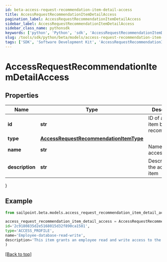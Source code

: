 ```yaml
---
id: beta-access-request-recommendation-item-detail-access
title: AccessRequestRecommendationItemDetailAccess
pagination_label: AccessRequestRecommendationItemDetailAccess
sidebar_label: AccessRequestRecommendationItemDetailAccess
sidebar_class_name: pythonsdk
keywords: ['python', 'Python', 'sdk', 'AccessRequestRecommendationItemDetailAccess', 'BetaAccessRequestRecommendationItemDetailAccess'] 
slug: /tools/sdk/python/beta/models/access-request-recommendation-item-detail-access
tags: ['SDK', 'Software Development Kit', 'AccessRequestRecommendationItemDetailAccess', 'BetaAccessRequestRecommendationItemDetailAccess']
---
```


# AccessRequestRecommendationItemDetailAccess


## Properties

Name | Type | Description | Notes
------------ | ------------- | ------------- | -------------
**id** | **str** | ID of access item being recommended. | [optional] 
**type** | [**AccessRequestRecommendationItemType**](access-request-recommendation-item-type) |  | [optional] 
**name** | **str** | Name of the access item | [optional] 
**description** | **str** | Description of the access item | [optional] 
}

## Example

```python
from sailpoint.beta.models.access_request_recommendation_item_detail_access import AccessRequestRecommendationItemDetailAccess

access_request_recommendation_item_detail_access = AccessRequestRecommendationItemDetailAccess(
id='2c9180835d2e5168015d32f890ca1581',
type='ACCESS_PROFILE',
name='Employee-database-read-write',
description='This item grants an employee read and write access to the database'
)

```
[[Back to top]](#) 

